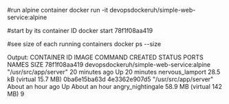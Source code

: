 #run alpine container
docker run -it  devopsdockeruh/simple-web-service:alpine

#start by its container ID
docker start 78f1f08aa419

#see size of each running containers
docker ps --size

Output:
CONTAINER ID        IMAGE                                      COMMAND
    CREATED             STATUS              PORTS               NAMES
 SIZE
78f1f08aa419        devopsdockeruh/simple-web-service:alpine   "/usr/src/app/server"   20 minutes ago      Up 20 minutes                           nervous_lamport     28.5 kB (virtual 15.7 MB)
0ba6e15ba63d        4e3362e907d5                               "/usr/src/app/server"   About an hour ago   Up About an hour                        angry_nightingale   58.9 MB (virtual 142 MB)
9
